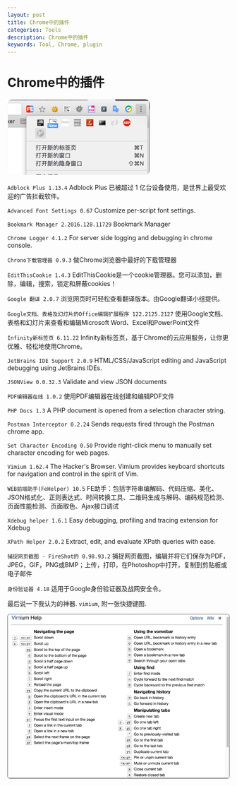 ```yaml
---
layout: post
title: Chrome中的插件
categories: Tools
description: Chrome中的插件
keywords: Tool, Chrome, plugin
---
```


# Chrome中的插件

![chrome_plugins](/images/posts/chrome_plugins.png)


`Adblock Plus 1.13.4`
Adblock Plus 已被超过 1 亿台设备使用，是世界上最受欢迎的广告拦截软件。


`Advanced Font Settings 0.67`
Customize per-script font settings.

`Bookmark Manager 2.2016.128.11729`
Bookmark Manager

`Chrome Logger 4.1.2`
For server side logging and debugging in chrome console.

`Chrono下载管理器 0.9.3`
做Chrome浏览器中最好的下载管理器


`EditThisCookie 1.4.3`
EditThisCookie是一个cookie管理器。您可以添加，删除，编辑，搜索，锁定和屏蔽cookies！


`Google 翻译 2.0.7`
浏览网页时可轻松查看翻译版本。由Google翻译小组提供。


`Google文档、表格及幻灯片的Office编辑扩展程序 122.2125.2127`
使用Google文档、表格和幻灯片来查看和编辑Microsoft Word、Excel和PowerPoint文件

`Infinity新标签页 6.11.22`
Infinity新标签页，基于Chrome的云应用服务，让你更优雅、轻松地使用Chrome。


`JetBrains IDE Support 2.0.9`
HTML/CSS/JavaScript editing and JavaScript debugging using JetBrains IDEs.



`JSONView 0.0.32.3`
Validate and view JSON documents


`PDF编辑器在线 1.0.2`
使用PDF编辑器在线创建和编辑PDF文件

`PHP Docs 1.3`
A PHP document is opened from a selection character string.


`Postman Interceptor 0.2.24`
Sends requests fired through the Postman chrome app.

`Set Character Encoding 0.50`
Provide right-click menu to manually set character encoding for web pages.


`Vimium 1.62.4`
The Hacker's Browser. Vimium provides keyboard shortcuts for navigation and control in the spirit of Vim.

`WEB前端助手(FeHelper) 10.5`
FE助手：包括字符串编解码、代码压缩、美化、JSON格式化、正则表达式、时间转换工具、二维码生成与解码、编码规范检测、页面性能检测、页面取色、Ajax接口调试

`Xdebug helper 1.6.1`
Easy debugging, profiling and tracing extension for Xdebug

`XPath Helper 2.0.2`
Extract, edit, and evaluate XPath queries with ease.

`捕捉网页截图 - FireShot的 0.98.93.2`
捕捉网页截图，编辑并将它们保存为PDF，JPEG，GIF，PNG或BMP；上传，打印，在Photoshop中打开，复制到剪贴板或电子邮件


`身份验证器 4.18`
适用于Google身份验证器及战网安全令。

最后说一下我认为的神器. `vimium`, 附一张快捷键图.

![chrome_set_6](/images/posts/chrome_set_6.png)